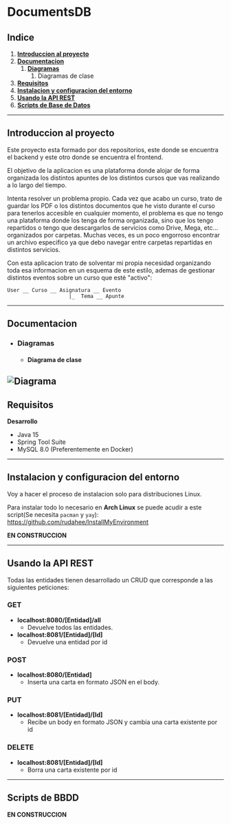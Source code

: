 # DocumentsDB

## Indice

1. **[Introduccion al proyecto](#introduccion-al-proyecto)**
2. **[Documentacion](#documentacion)**
   1. **[Diagramas](#diagramas)**
      1. Diagramas de clase
2. **[Requisitos](#requisitos)**
3. **[Instalacion y configuracion del entorno](#instalacion-y-configuracion-del-entorno)**
4. **[Usando la API REST](#usando-la-api-rest)**
5. **[Scripts de Base de Datos](#scripts-de-bbdd)**

----

## Introduccion al proyecto

Este proyecto esta formado por dos repositorios, este donde se encuentra el backend y este otro donde se encuentra el frontend.

El objetivo de la aplicacion es una plataforma donde alojar de forma organizada los distintos apuntes de los distintos cursos que vas realizando a lo largo del tiempo.

Intenta resolver un problema propio. Cada vez que acabo un curso, trato de guardar los PDF o los distintos documentos que he visto durante el curso para tenerlos accesible en cualquier momento, el problema es que no tengo una plataforma donde los tenga de forma organizada, sino que los tengo repartidos o tengo que descargarlos de servicios como Drive, Mega, etc... organizados por carpetas.
Muchas veces, es un poco engorroso encontrar un archivo especifico ya que debo navegar entre carpetas repartidas en distintos servicios.

Con esta aplicacion trato de solventar mi propia necesidad organizando toda esa informacion en un esquema de este estilo, ademas de gestionar distintos eventos sobre un curso que esté "activo":
```
User __ Curso __ Asignatura __ Evento
                    |_  Tema __ Apunte
```
---
## Documentacion
 * ### Diagramas

   * #### **Diagrama de clase**
![Diagrama](https://imgur.com/ERj1lgG.png)
---
## Requisitos

**Desarrollo**
- Java 15
- Spring Tool Suite
- MySQL 8.0 (Preferentemente en Docker)
---
## Instalacion y configuracion del entorno

Voy a hacer el proceso de instalacion solo para distribuciones Linux.

Para instalar todo lo necesario en **Arch Linux** se puede acudir a este script(Se necesita `pacman` y `yay`): https://github.com/rudahee/InstallMyEnvironment

**EN CONSTRUCCION**

---
 ## Usando la API REST

Todas las entidades tienen desarrollado un CRUD que corresponde a las siguientes peticiones:

### GET
- **localhost:8080/[Entidad]/all**
	- Devuelve todos las entidades.
- **localhost:8081/[Entidad]/[Id]**
    - Devuelve una entidad por id

### POST
- **localhost:8080/[Entidad]**
    - Inserta una carta en formato JSON en el body.

### PUT
- **localhost:8081/[Entidad]/[Id]**
    - Recibe un body en formato JSON y cambia una carta existente por id

### DELETE
- **localhost:8081/[Entidad]/[Id]**
    - Borra una carta existente por id

---
## Scripts de BBDD

**EN CONSTRUCCION**
